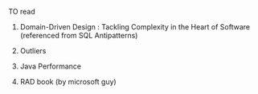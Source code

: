 TO read


1. Domain-Driven Design : Tackling Complexity in the Heart of Software (referenced from SQL Antipatterns)

2. Outliers

3. Java Performance

4. RAD book (by microsoft guy)
